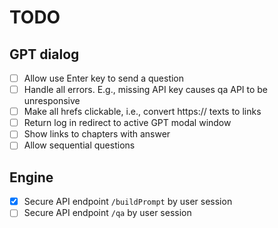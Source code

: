 # TODO

## GPT dialog

- [ ] Allow use Enter key to send a question
- [ ] Handle all errors. E.g., missing API key causes qa API to be unresponsive
- [ ] Make all hrefs clickable, i.e., convert https:// texts to links
- [ ] Return log in redirect to active GPT modal window
- [ ] Show links to chapters with answer
- [ ] Allow sequential questions

## Engine

- [x] Secure API endpoint `/buildPrompt` by user session
- [ ] Secure API endpoint `/qa` by user session
